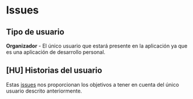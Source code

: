 # Issues
## Tipo de usuario

**Organizador** - El único usuario que estará presente en la aplicación ya que es una aplicación de desarrollo personal.

## [HU] Historias del usuario

Estas [issues](https://github.com/jesusmarzor/Proyecto-IV/issues) nos proporcionan los objetivos a tener en cuenta del único usuario descrito anteriormente. 
